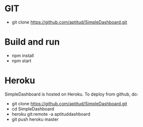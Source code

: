 GIT
===
* git clone https://github.com/aptitud/SimpleDashboard.git

Build and run
=============
* npm install
* npm start

Heroku
======

SimpleDashboard is hosted on Heroku. To deploy from github, do:

* git clone https://github.com/aptitud/SimpleDashboard.git
* cd SimpleDashboard
* heroku git:remote -a aptituddashboard
* git push heroku master